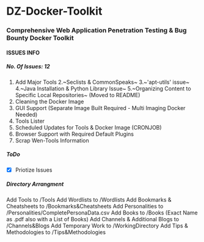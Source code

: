 # DZ-Docker-Toolkit
### Comprehensive Web Application Penetration Testing & Bug Bounty Docker Toolkit

#### ISSUES INFO
#####  No. Of Issues: 12

1. Add Major Tools
2.~Seclists & CommonSpeaks~
3.~'apt-utils' issue~
4.~Java Installation & Python Library Issue~
5.~Organizing Content to Specific Local Repositories~ (Moved to README)
6. Cleaning the Docker Image
7. GUI Support (Separate Image Built Required - Multi Imaging Docker Needed)
8. Tools Lister
9. Scheduled Updates for Tools & Docker Image (CRONJOB)
10. Browser Support with Required Default Plugins
11. Scrap Wen-Tools Information

##### ToDo
- [X] Priotize Issues

##### Directory Arrangment
Add Tools to /Tools
Add Wordlists to /Wordlists
Add Bookmarks & Cheatsheets to /Bookmarks&Cheatsheets
Add Personalities to /Personalities/CompletePersonaData.csv
Add Books to /Books (Exact Name as .pdf also with a List of Books)
Add Channels & Additional Blogs to /Channels&Blogs
Add Temporary Work to /WorkingDirectory
Add Tips & Methodologies to /Tips&Methodologies

